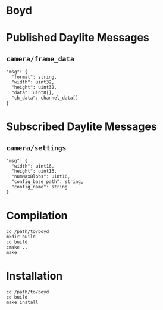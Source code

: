 Boyd
======


Published Daylite Messages
==========================

`camera/frame_data`
-------------------

```
"msg": {
  "format": string,
  "width": uint32,
  "height": uint32,
  "data": uint8[],
  "ch_data": channel_data[]
}
```

Subscribed Daylite Messages
==========================

`camera/settings`
-------------------

```
"msg": {
  "width": uint16,
  "height": uint16,
  "numMaxBlobs": uint16,
  "config_base_path": string,
  "config_name": string
}
```

Compilation
===============

    cd /path/to/boyd
    mkdir build
    cd build
    cmake ..
    make

Installation
=============

    cd /path/to/boyd
    cd build
    make install
